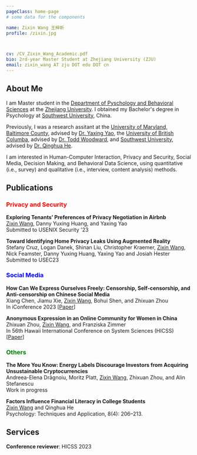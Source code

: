 ```yaml
---
pageClass: home-page
# some data for the components

name: Zixin Wang 王梓昕
profile: /zixin.jpg



cv: /CV_Zixin_Wang_Academic.pdf
bio: 2rd-year Master Student at Zhejiang University (ZJU)
email: zixin_wang AT zju DOT edu DOT cn
---
```


<ProfileSection :frontmatter="$page.frontmatter" />

## About Me

I am Master student in the [Department of Pyschology and Behavioral Sciences](http://www.psych.zju.edu.cn/) at the [Zhejiang University](https://www.zju.edu.cn/). I obtained my Bachelor's degree in Psychology at [Southwest University](http://www.swu.edu.cn/), China.

Previously, I was a research assitant at the [University of Maryland, Baltimore County](https://informationsystems.umbc.edu/), advised by [Dr. Yaxing Yao](http://www.yaxingyao.com/), the [University of British Columba](http://www.psych.zju.edu.cn/), advised by [Dr. Todd Woodward](https://psychiatry.ubc.ca/person/todd-woodward/), and [Southwest University](http://www.swu.edu.cn/), advised by [Dr. Qinghua He](www.he-lab.cn).

I am interested in Human-Computer Interaction, Privacy and Security, Social Media, Decision Making, and Behavioral Data Science, using quantitative (i.e., survey) and qualitative (i.e., interview, content analysis) methods.

## Publications

### <font color=red>Privacy and Security</font>
**Exploring Tenants’ Preferences of Privacy Negotiation in Airbnb**<br><u>Zixin Wang</u>, Danny Yuxing Huang, and Yaxing Yao <br> Submitted to USENIX Security '23

**Toward Identifying Home Privacy Leaks Using Augmented Reality**<br>Stefany Cruz, Logan Danek, Shinan Liu, Christopher Kraemer, <u>Zixin Wang</u>, Nick Feamster, Danny Yuxing Huang, Yaxing Yao and Josiah Hester<br> Submitted to USEC23

### <font color=blue>Social Media</font>
**How Can We Express Ourselves Freely: Censorship, Self-censorship, and Anti-censorship on Chinese Social Media**<br>Xiang Chen, Jiamu Xie, <u>Zixin Wang</u>, Bohui Shen, and Zhixuan Zhou<br> In iConference 2023 [[Paper](https://arxiv.org/pdf/2211.13748.pdf)]

**Anonymous Expression in an Online Community for Women in China**<br>Zhixuan Zhou, <u>Zixin Wang</u>, and Franziska Zimmer<br>In 56th Hawaii International Conference on System Sciences (HICSS) [[Paper](https://arxiv.org/pdf/2206.07923.pdf)]

### <font color=green>Others</font>
**The More You Know: Energy Labels Discourage Investors from Acquiring Unsustainable Cryptocurrencies**<br>Andreea-Elena Drăgnoiu, Moritz Platt, <u>Zixin Wang</u>, Zhixuan Zhou, and Alin Stefanescu<br> Work in progress

**Factors Influence Financial Literacy in College Students** <br><u>Zixin Wang</u> and Qinghua He<br> 
Psychology: Techniques and Application, 8(4): 206–213.

## Services
**Conference reviewer**: HICSS 2023








<!-- Custom style for this page -->

<style lang="stylus">

.theme-container.home-page .page
  font-size 14px
  font-family "lucida grande", "lucida sans unicode", lucida, "Helvetica Neue", Helvetica, Arial, sans-serif;
  p
    margin 0 0 0.5rem
  p, ul, ol
    line-height normal
  a
    font-weight normal
  .theme-default-content:not(.custom) > h2
    margin-bottom 0.5rem
  .theme-default-content:not(.custom) > h2:first-child + p
    margin-top 0.5rem
  .theme-default-content:not(.custom) > h3
    padding-top 4rem

  /* Override */
  .md-card
    margin-top 0.5em
    .card-image
      padding 0.2rem
      img
        max-width 120px
        max-height 120px
    .card-content p
      -webkit-margin-after 0.2em

@media (max-width: 419px)
  .theme-container.home-page .page
    p, ul, ol
      line-height 1.5

    .md-card
      .card-image
        img
          width 100%
          max-width 400px

</style>
